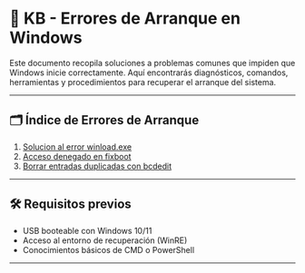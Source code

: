 # 🧠 KB - Errores de Arranque en Windows

Este documento recopila soluciones a problemas comunes que impiden que Windows inicie correctamente. Aquí encontrarás diagnósticos, comandos, herramientas y procedimientos para recuperar el arranque del sistema.

---

## 🗂 Índice de Errores de Arranque

1. [Solucion al error winload.exe](winload-error.md)
2. [Acceso denegado en fixboot](bootrec-fixboot-denied.md)
3. [Borrar entradas duplicadas con bcdedit](bcdedit-duplicado.md)

---

## 🛠️ Requisitos previos

- USB booteable con Windows 10/11
- Acceso al entorno de recuperación (WinRE)
- Conocimientos básicos de CMD o PowerShell

---
